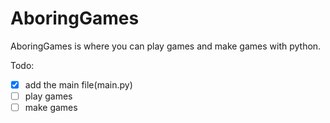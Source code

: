 # AboringGames
AboringGames is where you can play games and make games with python.

Todo:
- [x] add the main file(main.py)
- [ ] play games
- [ ] make games

